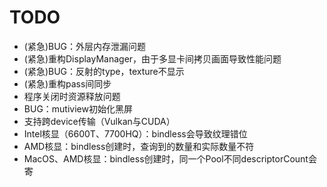 # TODO
- (紧急)BUG：外层内存泄漏问题
- (紧急)重构DisplayManager，由于多显卡间拷贝画面导致性能问题
- (紧急)BUG：反射的type，texture不显示
- (紧急)重构pass间同步
- 程序关闭时资源释放问题
- BUG：mutiview初始化黑屏
- 支持跨device传输（Vulkan与CUDA）
- Intel核显（6600T、7700HQ）：bindless会导致纹理错位
- AMD核显：bindless创建时，查询到的数量和实际数量不符
- MacOS、AMD核显：bindless创建时，同一个Pool不同descriptorCount会寄
